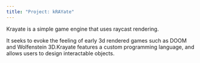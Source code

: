 ```yaml
---
title: "Project: kRAYate"
---
```


Krayate is a simple game engine that uses raycast rendering.

It seeks to evoke the feeling of early 3d rendered games such as DOOM and Wolfenstein 3D.Krayate features a custom programming language, and allows users to design interactable objects.

